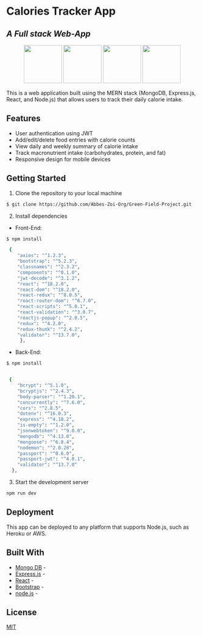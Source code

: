 # Calories Tracker App
## _A Full stack Web-App_

<p align="center">
  <img src="https://cdn.worldvectorlogo.com/logos/mongodb-icon-1.svg" width="100" />
  <img src="https://wsofter.ru/wp-content/uploads/2017/12/node-express.png" width="100" /> 
  <img src="https://cdn.worldvectorlogo.com/logos/react-2.svg" width="100" />
  <img src="https://cdn.worldvectorlogo.com/logos/nodejs-icon.svg" width="100" />
</p>



This is a web application built using the MERN stack (MongoDB, Express.js, React, and Node.js) that allows users to track their daily calorie intake.

## Features

- User authentication using JWT
- Add/edit/delete food entries with calorie counts
- View daily and weekly summary of calorie intake
- Track macronutrient intake (carbohydrates, protein, and fat)
- Responsive design for mobile devices

## Getting Started
1. Clone the repository to your local machine

```sh
$ git clone https://github.com/Abbes-Zoi-Org/Green-Field-Project.git
```

2. Install dependencies 
- Front-End:
```sh
$ npm install
```

```sh
 {
    "axios": "^1.2.3",
    "bootstrap": "^5.2.3",
    "classnames": "^2.3.2",
    "components": "^0.1.0",
    "jwt-decode": "^3.1.2",
    "react": "^18.2.0",
    "react-dom": "^18.2.0",
    "react-redux": "^8.0.5",
    "react-router-dom": "^6.7.0",
    "react-scripts": "^5.0.1",
    "react-validation": "^3.0.7",
    "reactjs-popup": "^2.0.5",
    "redux": "^4.2.0",
    "redux-thunk": "^2.4.2",
    "validator": "^13.7.0",
     },
```
- Back-End:

```sh
$ npm install
```
```sh

 {
    "bcrypt": "^5.1.0",
    "bcryptjs": "^2.4.3",
    "body-parser": "^1.20.1",
    "concurrently": "^7.6.0",
    "cors": "^2.8.5",
    "dotenv": "^16.0.3",
    "express": "^4.18.2",
    "is-empty": "^1.2.0",
    "jsonwebtoken": "^9.0.0",
    "mongodb": "^4.13.0",
    "mongoose": "^6.8.4",
    "nodemon": "^2.0.20",
    "passport": "^0.6.0",
    "passport-jwt": "^4.0.1",
    "validator": "^13.7.0"
  },
```
3. Start the development server
```sh
npm run dev
```
## Deployment

This app can be deployed to any platform that supports Node.js, such as Heroku or AWS.

## Built With

- [Mongo DB] -
- [Express.js] - 
- [React] -
- [Bootstrap] - 
- [node.js] - 

## License

[MIT](#)

[//]: # 

   [Mongo DB]: <https://github.com/mongodb/mongo>
   [Express.js]: <https://github.com/expressjs/express>
   [React]: <https://reactjs.org/>
   [node.js]: <http://nodejs.org>
   [Bootstrap]: <http://twitter.github.com/bootstrap/>



